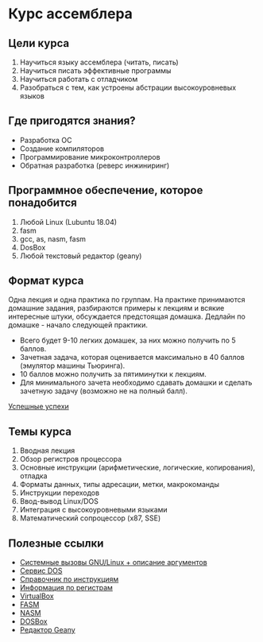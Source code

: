 Курс ассемблера
===============

Цели курса
----------

1) Научиться языку ассемблера (читать, писать)
2) Научиться писать эффективные программы
3) Научиться работать с отладчиком
4) Разобраться с тем, как устроены абстрации высокоуровневых языков


Где пригодятся знания?
----------------------

- Разработка ОС
- Создание компиляторов
- Программирование микроконтроллеров
- Обратная разработка (реверс инжиниринг)


Программное обеспечение, которое понадобится
--------------------------------------------

1) Любой Linux (Lubuntu 18.04)
2) fasm
3) gcc, as, nasm, fasm
4) DosBox
5) Любой текстовый редактор (geany)


Формат курса
------------

Одна лекция и одна практика по группам.
На практике принимаются домашние задания, разбираются примеры к лекциям и
всякие интересные штуки, обсуждается предстоящая домашка. Дедлайн по домашке -
начало следующей практики.

- Всего будет 9-10 легких домашек, за них можно получить по 5 баллов.
- Зачетная задача, которая оценивается максимально в 40 баллов (эмулятор машины Тьюринга).
- 10 баллов можно получить за пятиминутки к лекциям.
- Для минимального зачета необходимо сдавать домашки и сделать зачетную задачу (возможно не на полный балл).

[Успешные успехи](https://docs.google.com/spreadsheets/d/1W6H_7_Mde5yT_d-2gktA3kKIu9PT8X5QfDQXDIVZAOg/edit?usp=sharing)

Темы курса
----------

1) Вводная лекция
2) Обзор регистров процессора
3) Основные инструкции (арифметические, логические, копирования), отладка
4) Форматы данных, типы адресации, метки, макрокоманды
5) Инструкции переходов
6) Ввод-вывод Linux/DOS
7) Интеграция с высокоуровневыми языками
8) Математический сопроцессор (x87, SSE)


Полезные ссылки
---------------

+ [Cистемные вызовы GNU/Linux + описание аргументов](https://chromium.googlesource.com/chromiumos/docs/+/master/constants/syscalls.md)
+ [Сервис DOS](http://www.codenet.ru/progr/dos/int_0026.php)
+ [Справочник по инструкциям](http://looch-disasm.narod.ru/refe34.htm)
+ [Информация по регистрам](http://www.ccfit.nsu.ru/~kireev/lab2/lab2reg.htm)
+ [VirtualBox](https://www.virtualbox.org/)
+ [FASM](https://flatassembler.net/)
+ [NASM](https://www.nasm.us/)
+ [DOSBox](https://www.dosbox.com/)
+ [Редактор Geany](https://www.geany.org/)
